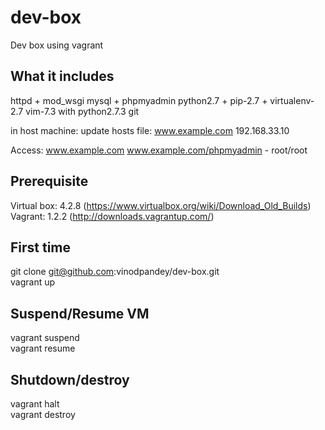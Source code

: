 dev-box
=======

Dev box using vagrant

What it includes
----------------
httpd + mod_wsgi
mysql + phpmyadmin
python2.7 + pip-2.7 + virtualenv-2.7
vim-7.3 with python2.7.3
git

in host machine:
update hosts file: 
www.example.com 192.168.33.10

Access:
www.example.com
www.example.com/phpmyadmin - root/root




Prerequisite
-------------
Virtual box: 4.2.8 (https://www.virtualbox.org/wiki/Download_Old_Builds)  
Vagrant: 1.2.2 (http://downloads.vagrantup.com/)

First time
-----------
git clone git@github.com:vinodpandey/dev-box.git  
vagrant up

Suspend/Resume VM
-----------------
vagrant suspend  
vagrant resume  

Shutdown/destroy
----------------
vagrant halt  
vagrant destroy  




